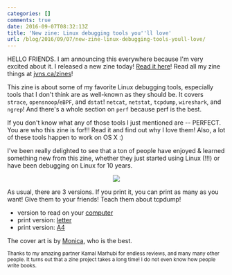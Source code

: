 ```yaml
---
categories: []
comments: true
date: 2016-09-07T08:32:13Z
title: 'New zine: Linux debugging tools you''ll love'
url: /blog/2016/09/07/new-zine-linux-debugging-tools-youll-love/
---
```


HELLO FRIENDS. I am announcing this everywhere because I'm very excited about
it. I released a new zine today! <a href="http://jvns.ca/debugging-zine.pdf">Read it here</a>! Read all my zine things at [jvns.ca/zines](http://jvns.ca/zines/)!

This zine is about some of my favorite Linux debugging tools, especially tools that I don't think are as well-known as they should be. It covers `strace`, `opensnoop`/`eBPF`, and `dstat`! `netcat`, `netstat`, `tcpdump`, `wireshark`, and `ngrep`! And there's a whole section on `perf` because perf is the best.

If you don't know what any of those tools I just mentioned are -- PERFECT. You
are who this zine is for!!! Read it and find out why I love them! Also, a lot
of these tools happen to work on OS X :)

I've been really delighted to see that a ton of people have enjoyed & learned
something new from this zine, whether they just started using Linux (!!!) or
have been debugging on Linux for 10 years.

<div align="center">
<a href="http://jvns.ca/debugging-zine.pdf"><img src="/images/debugging-tools-cover.png"></a>
</div>

As usual, there are 3 versions. If you print it, you can print as many as you
want! Give them to your friends! Teach them about tcpdump!

* version to read on your <a href="http://jvns.ca/debugging-zine.pdf">computer</a>
* print version: <a href="http://jvns.ca/debugging-zine-print-letter.pdf">letter</a>
* print version: <a href="http://jvns.ca/debugging-zine-print-a4.pdf">A4</a>

The cover art is by [Monica](https://twitter.com/notwaldorf), who is the best.

<small>Thanks to my amazing partner Kamal Marhubi for endless reviews, and many many other people. It turns out that a zine project takes a long time! I do not even know how people write books.</small>

